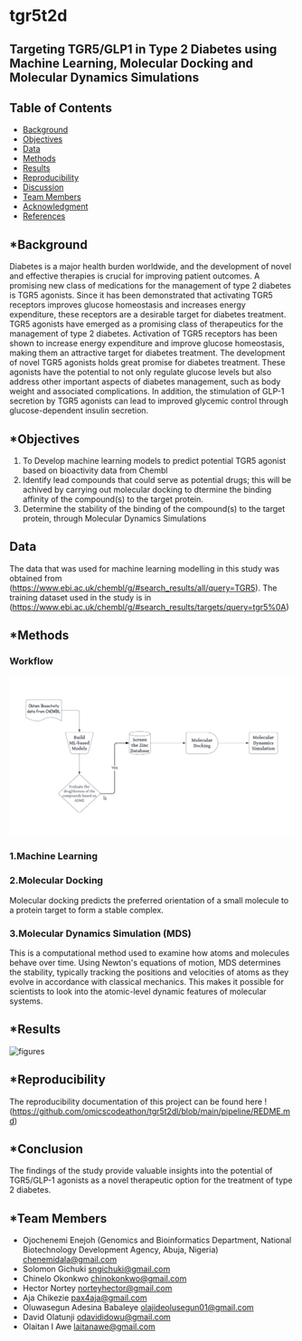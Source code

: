 # tgr5t2d
## Targeting TGR5/GLP1 in Type 2 Diabetes using Machine Learning, Molecular Docking and Molecular Dynamics Simulations


## Table of Contents
- [Background](#Background)
- [Objectives](#Objectives)
- [Data](#Data)
- [Methods](#Methods)
- [Results](#Results)
- [Reproducibility](#Reproducibility)
- [Discussion](#Discussion)
- [Team Members](#TeamMembers)
- [Acknowledgment](#Acknowledgment)
- [References](#References)

## *Background
Diabetes is a major health burden worldwide, and the development of novel and effective therapies is crucial for improving patient outcomes.
A promising new class of medications for the management of type 2 diabetes is TGR5 agonists. Since it has been demonstrated that activating TGR5 receptors improves glucose homeostasis and increases energy expenditure, these receptors are a desirable target for diabetes treatment.
TGR5 agonists have emerged as a promising class of therapeutics for the management of type 2 diabetes. Activation of TGR5 receptors has been shown to increase energy expenditure and improve glucose homeostasis, making them an attractive target for diabetes treatment.
The development of novel TGR5 agonists holds great promise for diabetes treatment. These agonists have the potential to not only regulate glucose levels but also address other important aspects of diabetes management, such as body weight and associated complications. In addition, the stimulation of GLP-1 secretion by TGR5 agonists can lead to improved glycemic control through glucose-dependent insulin secretion.



## *Objectives

1. To Develop machine learning models to predict potential TGR5 agonist based on bioactivity data from Chembl
2. Identify lead compounds that could serve as potential drugs; this will be achived by carrying out molecular docking to dtermine the binding affinity of the compound(s) to the target protein.
3. Determine the stability of the binding of the compound(s) to the target protein, through Molecular Dynamics Simulations

## Data
The data that was used for machine learning modelling in this study was obtained from (https://www.ebi.ac.uk/chembl/g/#search_results/all/query=TGR5). The training dataset used in the study is in (https://www.ebi.ac.uk/chembl/g/#search_results/targets/query=tgr5%0A)



## *Methods
### Workflow
![figures](https://github.com/omicscodeathon/tgr5t2d/blob/main/workflow/TGR5_Workflow.jpg)

### 1.Machine Learning


### 2.Molecular Docking 
Molecular docking predicts the preferred orientation of a small molecule to a protein target to form a stable complex.

### 3.Molecular Dynamics Simulation (MDS)
This is a computational method used to examine how atoms and molecules behave over time. Using Newton's equations of motion, MDS determines the stability,  typically tracking the positions and velocities of atoms as they evolve in accordance with classical mechanics. This makes it possible for scientists to look into the atomic-level dynamic features of molecular systems.




## *Results

![figures](figures/)




## *Reproducibility
The reproducibility documentation of this project can be found here 
!(https://github.com/omicscodeathon/tgr5t2dl/blob/main/pipeline/REDME.md)
 


## *Conclusion
The findings of the study provide valuable insights into the potential of TGR5/GLP-1 agonists as a novel therapeutic option for the treatment of type 2 diabetes.



## *Team Members
- Ojochenemi Enejoh (Genomics and Bioinformatics Department, National Biotechnology Development Agency, Abuja, Nigeria) chenemidala@gmail.com
- Solomon Gichuki sngichuki@gmail.com
- Chinelo Okonkwo  chinokonkwo@gmail.com 
- Hector Nortey norteyhector@gmail.com
- Aja Chikezie  pax4aja@gmail.com
- Oluwasegun Adesina Babaleye olajideolusegun01@gmail.com
- David Olatunji odavididowu@gmail.com
- Olaitan I Awe laitanawe@gmail.com
